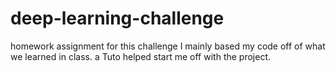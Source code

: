 # deep-learning-challenge
homework assignment
for this challenge I mainly based my code off of what we learned in class. 
a Tuto helped start me off with the project.
